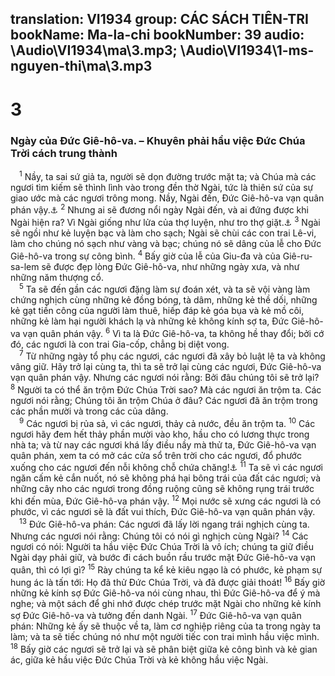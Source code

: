translation: VI1934
group: CÁC SÁCH TIÊN-TRI
bookName: Ma-la-chi 
bookNumber: 39
audio: \Audio\VI1934\ma\3.mp3; \Audio\VI1934\1-ms-nguyen-thi\ma\3.mp3
-------

<div class="title"><h1>3</h1><h3>Ngày của Đức Giê-hô-va. – Khuyên phải hầu việc Đức Chúa Trời cách trung thành</h3></div>
<span class="verse ma_3_1"> <sup>1</sup> Nầy, ta sai sứ giả ta, người sẽ dọn đường trước mặt ta; và Chúa mà các ngươi tìm kiếm sẽ thình lình vào trong đền thờ Ngài, tức là thiên sứ của sự giao ước mà các ngươi trông mong. Nầy, Ngài đến, Đức Giê-hô-va vạn quân phán vậy.<a data-toggle="tooltip" data-placement="bottom" title="Mat 11:10; Mac 1:2; Lu 1:76; 7:27">⚓</a></span>
<span class="verse ma_3_2"><sup>2</sup> Nhưng ai sẽ đương nổi ngày Ngài đến, và ai đứng được khi Ngài hiện ra? Vì Ngài giống như lửa của thợ luyện, như tro thợ giặt.<a data-toggle="tooltip" data-placement="bottom" title="Gio 2:11; Kh 6:17">⚓</a></span>
<span class="verse ma_3_3"><sup>3</sup> Ngài sẽ ngồi như kẻ luyện bạc và làm cho sạch; Ngài sẽ chùi các con trai Lê-vi, làm cho chúng nó sạch như vàng và bạc; chúng nó sẽ dâng của lễ cho Đức Giê-hô-va trong sự công bình. </span>
<span class="verse ma_3_4"><sup>4</sup> Bấy giờ của lễ của Giu-đa và của Giê-ru-sa-lem sẽ được đẹp lòng Đức Giê-hô-va, như những ngày xưa, và như những năm thượng cổ. <br/></span>
<span class="verse ma_3_5"> <sup>5</sup> Ta sẽ đến gần các ngươi đặng làm sự đoán xét, và ta sẽ vội vàng làm chứng nghịch cùng những kẻ đồng bóng, tà dâm, những kẻ thề dối, những kẻ gạt tiền công của người làm thuê, hiếp đáp kẻ góa bụa và kẻ mồ côi, những kẻ làm hại người khách lạ và những kẻ không kính sợ ta, Đức Giê-hô-va vạn quân phán vậy. </span>
<span class="verse ma_3_6"><sup>6</sup> Vì ta là Đức Giê-hô-va, ta không hề thay đổi; bởi cớ đó, các ngươi là con trai Gia-cốp, chẳng bị diệt vong. <br/></span>
<span class="verse ma_3_7"> <sup>7</sup> Từ những ngày tổ phụ các ngươi, các ngươi đã xây bỏ luật lệ ta và không vâng giữ. Hãy trở lại cùng ta, thì ta sẽ trở lại cùng các ngươi, Đức Giê-hô-va vạn quân phán vậy. Nhưng các ngươi nói rằng: Bởi đâu chúng tôi sẽ trở lại? </span>
<span class="verse ma_3_8"><sup>8</sup> Người ta có thể ăn trộm Đức Chúa Trời sao? Mà các ngươi ăn trộm ta. Các ngươi nói rằng; Chúng tôi ăn trộm Chúa ở đâu? Các ngươi đã ăn trộm trong các phần mười và trong các của dâng. <br/></span>
<span class="verse ma_3_9"> <sup>9</sup> Các ngươi bị rủa sả, vì các ngươi, thảy cả nước, đều ăn trộm ta. </span>
<span class="verse ma_3_10"><sup>10</sup> Các ngươi hãy đem hết thảy phần mười vào kho, hầu cho có lương thực trong nhà ta; và từ nay các ngươi khá lấy điều nầy mà thử ta, Đức Giê-hô-va vạn quân phán, xem ta có mở các cửa sổ trên trời cho các ngươi, đổ phước xuống cho các ngươi đến nỗi không chỗ chứa chăng!<a data-toggle="tooltip" data-placement="bottom" title="Le 27:30; Dan 18:21-24; Phu 12:6; 14:22-29; Ne 13:12">⚓</a></span>
<span class="verse ma_3_11"><sup>11</sup> Ta sẽ vì các ngươi ngăn cấm kẻ cắn nuốt, nó sẽ không phá hại bông trái của đất các ngươi; và những cây nho các ngươi trong đồng ruộng cũng sẽ không rụng trái trước khi đến mùa, Đức Giê-hô-va phán vậy. </span>
<span class="verse ma_3_12"><sup>12</sup> Mọi nước sẽ xưng các ngươi là có phước, vì các ngươi sẽ là đất vui thích, Đức Giê-hô-va vạn quân phán vậy. <br/></span>
<span class="verse ma_3_13"> <sup>13</sup> Đức Giê-hô-va phán: Các ngươi đã lấy lời ngang trái nghịch cùng ta. Nhưng các ngươi nói rằng: Chúng tôi có nói gì nghịch cùng Ngài? </span>
<span class="verse ma_3_14"><sup>14</sup> Các ngươi có nói: Người ta hầu việc Đức Chúa Trời là vô ích; chúng ta giữ điều Ngài dạy phải giữ, và bước đi cách buồn rầu trước mặt Đức Giê-hô-va vạn quân, thì có lợi gì? </span>
<span class="verse ma_3_15"><sup>15</sup> Rày chúng ta kể kẻ kiêu ngạo là có phước, kẻ phạm sự hung ác là tấn tới: Họ đã thử Đức Chúa Trời, và đã được giải thoát! </span>
<span class="verse ma_3_16"><sup>16</sup> Bấy giờ những kẻ kính sợ Đức Giê-hô-va nói cùng nhau, thì Đức Giê-hô-va để ý mà nghe; và một sách để ghi nhớ được chép trước mặt Ngài cho những kẻ kính sợ Đức Giê-hô-va và tưởng đến danh Ngài. </span>
<span class="verse ma_3_17"><sup>17</sup> Đức Giê-hô-va vạn quân phán: Những kẻ ấy sẽ thuộc về ta, làm cơ nghiệp riêng của ta trong ngày ta làm; và ta sẽ tiếc chúng nó như một người tiếc con trai mình hầu việc mình. </span>
<span class="verse ma_3_18"><sup>18</sup> Bấy giờ các ngươi sẽ trở lại và sẽ phân biệt giữa kẻ công bình và kẻ gian ác, giữa kẻ hầu việc Đức Chúa Trời và kẻ không hầu việc Ngài. <br/></span>

